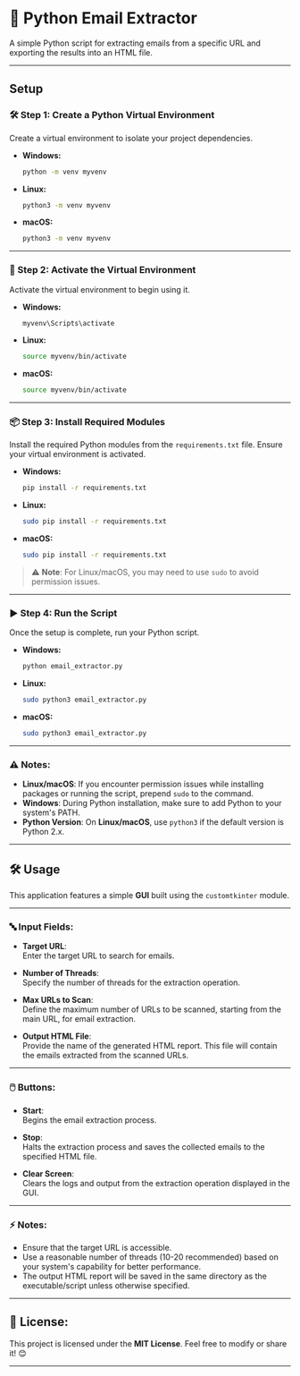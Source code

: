 
# 🚀 Python Email Extractor

A simple Python script for extracting emails from a specific URL and exporting the results into an HTML file.

---


## Setup

### 🛠️ Step 1: Create a Python Virtual Environment

Create a virtual environment to isolate your project dependencies.

- **Windows:**
  ```bash
  python -m venv myvenv
  ```

- **Linux:**
  ```bash
  python3 -m venv myvenv
  ```

- **macOS:**
  ```bash
  python3 -m venv myvenv
  ```

---

### 🌟 Step 2: Activate the Virtual Environment

Activate the virtual environment to begin using it.

- **Windows:**
  ```bash
  myvenv\Scripts\activate
  ```

- **Linux:**
  ```bash
  source myvenv/bin/activate
  ```

- **macOS:**
  ```bash
  source myvenv/bin/activate
  ```

---

### 📦 Step 3: Install Required Modules

Install the required Python modules from the `requirements.txt` file. Ensure your virtual environment is activated.

- **Windows:**
  ```bash
  pip install -r requirements.txt
  ```

- **Linux:**
  ```bash
  sudo pip install -r requirements.txt
  ```

- **macOS:**
  ```bash
  sudo pip install -r requirements.txt
  ```

> ⚠️ **Note**: For Linux/macOS, you may need to use `sudo` to avoid permission issues.

---

### ▶️ Step 4: Run the Script

Once the setup is complete, run your Python script.

- **Windows:**
  ```bash
  python email_extractor.py
  ```

- **Linux:**
  ```bash
  sudo python3 email_extractor.py
  ```

- **macOS:**
  ```bash
  sudo python3 email_extractor.py
  ```


---

### ⚠️ Notes:

- **Linux/macOS**: If you encounter permission issues while installing packages or running the script, prepend `sudo` to the command.
- **Windows**: During Python installation, make sure to add Python to your system's PATH.
- **Python Version**: On **Linux/macOS**, use `python3` if the default version is Python 2.x.

---
## 🛠️ Usage

This application features a simple **GUI** built using the `customtkinter` module.

---

### 🔤 Input Fields:
- **Target URL**:  
  Enter the target URL to search for emails.

- **Number of Threads**:  
  Specify the number of threads for the extraction operation.

- **Max URLs to Scan**:  
  Define the maximum number of URLs to be scanned, starting from the main URL, for email extraction.

- **Output HTML File**:  
  Provide the name of the generated HTML report. This file will contain the emails extracted from the scanned URLs.

---

### 🖱️ Buttons:
- **Start**:  
  Begins the email extraction process.

- **Stop**:  
  Halts the extraction process and saves the collected emails to the specified HTML file.

- **Clear Screen**:  
  Clears the logs and output from the extraction operation displayed in the GUI.

---

### ⚡ Notes:
- Ensure that the target URL is accessible.
- Use a reasonable number of threads (10-20 recommended) based on your system's capability for better performance.
- The output HTML report will be saved in the same directory as the executable/script unless otherwise specified.

---
## 📜 License:

This project is licensed under the **MIT License**. Feel free to modify or share it! 😊

---



